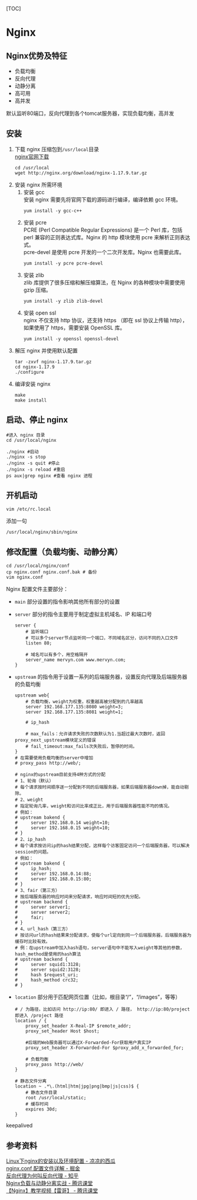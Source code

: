 [TOC]
# Nginx

<!--开始学习时间20200313-->

## Nginx优势及特征
- 负载均衡
- 反向代理
- 动静分离
- 高可用
- 高并发

默认监听80端口，反向代理到各个tomcat服务器，实现负载均衡，高并发

## 安装
1. 下载 nginx 压缩包到`/usr/local`目录  
    [nginx官网下载](http://nginx.org/en/download.html)  
    ```
    cd /usr/local
    wget http://nginx.org/download/nginx-1.17.9.tar.gz
    ```
2. 安装 nginx 所需环境
    1. 安装 gcc  
        安装 nginx 需要先将官网下载的源码进行编译，编译依赖 gcc 环境。  
        ```
        yum install -y gcc-c++
        ```
    2. 安装 pcre  
        PCRE (Perl Compatible Regular Expressions) 是一个 Perl 库，包括 perl 兼容的正则表达式库。Nginx 的 http 模块使用 pcre 来解析正则表达式。  
        pcre-devel 是使用 pcre 开发的一个二次开发库。Nginx 也需要此库。
        ```
        yum install -y pcre pcre-devel
        ```
    3. 安装 zlib  
        zlib 库提供了很多压缩和解压缩算法，在 Nginx 的各种模块中需要使用 gzip 压缩。
        ```
        yum install -y zlib zlib-devel
        ```
    4. 安装 open ssl  
        nginx 不仅支持 http 协议，还支持 https （即在 ssl 协议上传输 http），如果使用了 https，需要安装 OpenSSL 库。
        ```
        yum install -y openssl openssl-devel
        ```
3. 解压 nginx 并使用默认配置
    ```
    tar -zxvf nginx-1.17.9.tar.gz
    cd nginx-1.17.9
    ./configure
    ```
4. 编译安装 nginx
    ```
    make
    make install
    ```

## 启动、停止 nginx  
```
#进入 nginx 目录
cd /usr/local/nginx
```
```
./nginx #启动
./nginx -s stop
./nginx -s quit #停止
./nginx -s reload #重启
ps aux|grep nginx #查看 nginx 进程
```
## 开机启动
```
vim /etc/rc.local
```

添加一句

```
/usr/local/nginx/sbin/nginx
```

## 修改配置（负载均衡、动静分离）
```
cd /usr/local/nginx/conf
cp nginx.conf nginx.conf.bak # 备份
vim nginx.conf
```

Nginx 配置文件主要部分：  

- `main` 部分设置的指令影响其他所有部分的设置  
- `server` 部分的指令主要用于制定虚拟主机域名、IP 和端口号  
    ```
    server {
        # 监听端口
        # 可以多个server节点监听同一个端口，不同域名区分，访问不同的入口文件
        listen 80;

        # 域名可以有多个，用空格隔开
        server_name mervyn.com www.mervyn.com;
    }
    ```
- `upstream` 的指令用于设置一系列的后端服务器，设置反向代理及后端服务器的负载均衡  
    ```
    upstream web{
        # 负载均衡，weight为权重，权重越高被分配到的几率越高
        server 192.168.177.135:8080 weight=3;
        server 192.168.177.135:8081 weight=1;

        # ip_hash

        # max_fails：允许请求失败的次数默认为1.当超过最大次数时，返回proxy_next_upstream模块定义的错误
        # fail_timeout:max_fails次失败后，暂停的时间。
    }
    # 在需要使用负载均衡的server中增加
    # proxy_pass http://web/;
    ```

    ```
    # nginx的upstream目前支持4种方式的分配
    # 1、轮询（默认）
    # 每个请求按时间顺序逐一分配到不同的后端服务器，如果后端服务器down掉，能自动剔除。
    # 2、weight
    # 指定轮询几率，weight和访问比率成正比，用于后端服务器性能不均的情况。
    # 例如：
    # upstream bakend {
    #     server 192.168.0.14 weight=10;
    #     server 192.168.0.15 weight=10;
    # }
    # 2、ip_hash
    # 每个请求按访问ip的hash结果分配，这样每个访客固定访问一个后端服务器，可以解决session的问题。
    # 例如：
    # upstream bakend {
    #     ip_hash;
    #     server 192.168.0.14:88;
    #     server 192.168.0.15:80;
    # }
    # 3、fair（第三方）
    # 按后端服务器的响应时间来分配请求，响应时间短的优先分配。
    # upstream backend {
    #     server server1;
    #     server server2;
    #     fair;
    # }
    # 4、url_hash（第三方）
    # 按访问url的hash结果来分配请求，使每个url定向到同一个后端服务器，后端服务器为缓存时比较有效。
    # 例：在upstream中加入hash语句，server语句中不能写入weight等其他的参数，hash_method是使用的hash算法
    # upstream backend {
    #     server squid1:3128;
    #     server squid2:3128;
    #     hash $request_uri;
    #     hash_method crc32;
    # }
    ```
- `location` 部分用于匹配网页位置（比如，根目录“/”，“/images”，等等）
    ```
    # / 为路径，比如访问 http://ip:80/ 即进入 / 路径， http://ip:80/project 即进入 /project 路径
    location / {
        proxy_set_header X-Real-IP $remote_addr;
        proxy_set_header Host $host;

        #后端的Web服务器可以通过X-Forwarded-For获取用户真实IP
        proxy_set_header X-Forwarded-For $proxy_add_x_forwarded_for;

        # 负载均衡
        proxy_pass http://web/
    }

    # 静态文件分离
    location ~ .*\.(html|htm|jpg|png|bmp|js|css)$ {
        # 静态文件目录
        root /usr/local/static;
        # 缓存时间
        expires 30d;
    }
    ```

keepalived


## 参考资料
[Linux下nginx的安装以及环境配置 - 凉凉的西瓜](https://blog.csdn.net/qq_42815754/article/details/82980326)  
[nginx.conf 配置文件详解 - 掘金](https://juejin.im/post/5c1616186fb9a049a42ef21d)  
[反向代理为何叫反向代理 - 知乎](https://www.zhihu.com/question/24723688)  
[Nginx负载与动静分离实战 - 腾讯课堂](https://ke.qq.com/course/482713?taid=4269592629697945)  
[【Nginx】教学视频【雷哥】 - 腾讯课堂](https://ke.qq.com/course/469240?taid=4862306706467064)